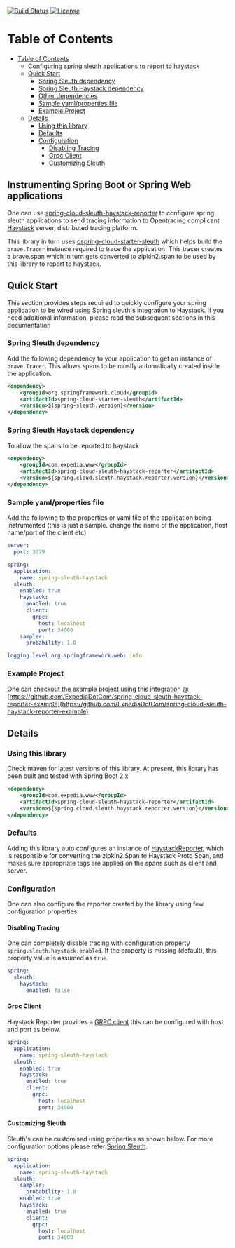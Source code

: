 [![Build Status](https://travis-ci.org/ExpediaDotCom/spring-cloud-sleuth-haystack-reporter.svg?branch=master)](https://travis-ci.org/ExpediaDotCom/spring-cloud-sleuth-haystack-reporter)
[![License](https://img.shields.io/badge/license-Apache%20License%202.0-blue.svg)](https://github.com/ExpediaDotCom/haystack/blob/master/LICENSE)

Table of Contents
=================

* [Table of Contents](#table-of-contents)
   * [Configuring spring sleuth applications to report to haystack](#configuring-spring-sleuth-applications-to-report-to-haystack)
   * [Quick Start](#quick-start)
      * [Spring Sleuth dependency](#spring-sleuth-dependency)
      * [Spring Sleuth Haystack dependency](#spring-sleuth-haystack-dependency)
      * [Other dependencies](#other-dependencies)
      * [Sample yaml/properties file](#sample-yamlproperties-file)
      * [Example Project](#example-project)
   * [Details](#details)
      * [Using this library](#using-this-library)
      * [Defaults](#defaults)
      * [Configuration](#configuration)
         * [Disabling Tracing](#disabling-tracing)
         * [Grpc Client](#grpc-client)
         * [Customizing Sleuth](#customizing-sleuth)


## Instrumenting Spring Boot or Spring Web applications

One can use [spring-cloud-sleuth-haystack-reporter](spring-cloud-sleuth-haystack-reporter) to configure spring sleuth applications to send tracing information to Opentracing complicant [Haystack](https://expediadotcom.github.io/haystack/) server, distributed tracing platform. 

This library in turn uses [ospring-cloud-starter-sleuth](spring-cloud-starter-sleuth) which helps build the 
`brave.Tracer` instance required to trace the application. This tracer creates a brave.span which in turn gets converted to zipkin2.span to be used by this library to report to haystack.

## Quick Start

This section provides steps required to quickly configure your spring application to be wired using Spring sleuth's integration to Haystack. If you need additional information, please read the subsequent sections in this documentation

### Spring Sleuth dependency

Add the following dependency to your application to get an instance of `brave.Tracer`. This allows spans to be mostly automatically created inside the application.

```xml
<dependency>
    <groupId>org.springframework.cloud</groupId>
    <artifactId>spring-cloud-starter-sleuth</artifactId>
    <version>${spring-sleuth.version}</version>
</dependency>
```

### Spring Sleuth Haystack dependency

To allow the spans to be reported to haystack

```xml
<dependency>
    <groupId>com.expedia.www</groupId>
    <artifactId>spring-cloud-sleuth-haystack-reporter</artifactId>
    <version>${spring.cloud.sleuth.haystack.reporter.version}</version>
</dependency>
```

### Sample yaml/properties file

Add the following to the properties or yaml file of the application being instrumented  (this is just a sample. change the name of the application, host name/port of the client etc)

```yaml
server:
  port: 3379

spring:
  application:
    name: spring-sleuth-haystack
  sleuth:
    enabled: true
    haystack:
      enabled: true
      client:
        grpc:
          host: localhost
          port: 34000
    sampler:
      probability: 1.0

logging.level.org.springframework.web: info
```

### Example Project

One can checkout the example project using this integration @ [https://github.com/ExpediaDotCom/spring-cloud-sleuth-haystack-reporter-example](https://github.com/ExpediaDotCom/spring-cloud-sleuth-haystack-reporter-example) 

## Details

### Using this library

Check maven for latest versions of this library. At present, this library has been built and tested with Spring Boot 2.x

```xml
<dependency>
    <groupId>com.expedia.www</groupId>
    <artifactId>spring-cloud-sleuth-haystack-reporter</artifactId>
    <version>${spring.cloud.sleuth.haystack.reporter.version}</version>
</dependency>
```

### Defaults

Adding this library auto configures an instance of [HaystackReporter](https://github.com/ExpediaDotCom/spring-cloud-sleuth-haystack-reporter), which is responsible for converting the zipkin2.Span to Haystack Proto Span,
and makes sure appropriate tags are applied on the spans such as client and server.

### Configuration

One can also configure the reporter created by the library using few configuration properties.

#### Disabling Tracing

One can completely disable tracing with configuration property `spring.sleuth.haystack.enabled`. If the property is missing (default), this property value is assumed as `true`.

```yaml
spring:
  sleuth:
    haystack:
      enabled: false
```

#### Grpc Client

Haystack Reporter provides a [GRPC client](https://github.com/ExpediaDotCom/haystack-agent) this can be configured with host and port as below. 

```yaml
spring:
  application:
    name: spring-sleuth-haystack
  sleuth: 
    enabled: true
    haystack:
      enabled: true
      client:
        grpc:
          host: localhost
          port: 34000
```

#### Customizing Sleuth

Sleuth's can be customised using properties as shown below. For more configuration options please refer [Spring Sleuth](https://github.com/spring-cloud/spring-cloud-sleuth).

```yaml
spring:
  application:
    name: spring-sleuth-haystack
  sleuth:
    sampler:
      probability: 1.0
    enabled: true
    haystack:
      enabled: true
      client:
        grpc:
          host: localhost
          port: 34000
```

